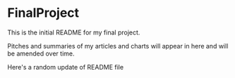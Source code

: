 # FinalProject

This is the initial README for my final project.

Pitches and summaries of my articles and charts will appear in here and will be amended over time.


Here's a random update of README file
